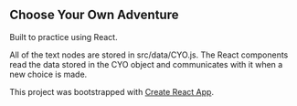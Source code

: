 ## Choose Your Own Adventure

Built to practice using React.

All of the text nodes are stored in src/data/CYO.js. The React components read the data stored in the CYO object and communicates with it when a new choice is made.




This project was bootstrapped with [Create React App](https://github.com/facebook/create-react-app).

